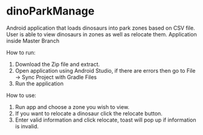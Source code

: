 # dinoParkManage
Android application that loads dinosaurs into park zones based on CSV file. User is able to view dinosaurs in zones as well as relocate them.
Application inside Master Branch

How to run:
1. Download the Zip file and extract.
2. Open application using Android Studio, if there are errors then go to File -> Sync Project with Gradle Files
3. Run the application

How to use:
1. Run app and choose a zone you wish to view.
2. If you want to relocate a dinosaur click the relocate button.
3. Enter valid information and click relocate, toast will pop up if information is invalid.

